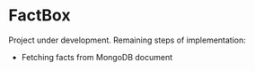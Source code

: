 # FactBox

Project under development. 
Remaining steps of implementation:

- Fetching facts from MongoDB document
